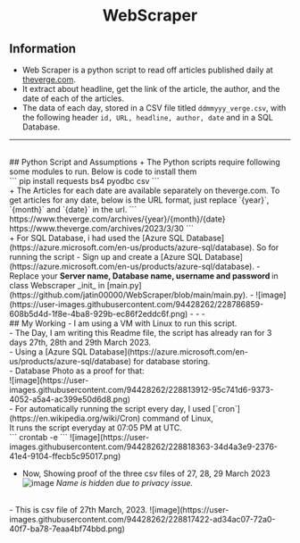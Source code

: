 # <center>WebScraper</center>
## Information
+ Web Scraper is a python script to read off articles published daily at [theverge.com](https://www.theverge.com/). <br/>
+ It extract about headline, get the link of the article, the author, and the date of each of the articles. <br/>
+ The data of each day, stored in a CSV file titled `ddmmyyy_verge.csv`, with the following header `id, URL, headline, author, date` and in a SQL Database.<br/>
- - -
<br/>
## Python Script and Assumptions
+ The Python scripts require following some modules to run. Below is code to install them <br/>
```
pip install requests bs4 pyodbc csv
```
<br/>
+ The Articles for each date are available separately on theverge.com. To get articles for any date, below is the URL format, just replace `{year}`, `{month}` and `{date}` in the url.
```
https://www.theverge.com/archives/{year}/{month}/{date}
https://www.theverge.com/archives/2023/3/30
```
<br/>
+ For SQL Database, i had used the [Azure SQL Database](https://azure.microsoft.com/en-us/products/azure-sql/database). So for running the script
  - Sign up and create a [Azure SQL Database](https://azure.microsoft.com/en-us/products/azure-sql/database).
  - Replace your <b>Server name, Database name, username and password </b> in class Webscraper _init_ in [main.py](https://github.com/jatin00000/WebScraper/blob/main/main.py).
  - ![image](https://user-images.githubusercontent.com/94428262/228786859-608b5d4d-1f8e-4ba8-929b-ec86f2eddc6f.png)
- - -
<br/>
## My Working
- I am using a VM with Linux to run this script.
<br/>
- The Day, I am writing this Readme file, the script has already ran for 3 days 27th, 28th and 29th March 2023.
<br/>
- Using a [Azure SQL Database](https://azure.microsoft.com/en-us/products/azure-sql/database) for database storing.
<br/>
- Database Photo as a proof for that: <br/> 
![image](https://user-images.githubusercontent.com/94428262/228813912-95c741d6-9373-4052-a5a4-ac399e50d6d8.png)
<br/>
- For automatically running the script every day, I used [`cron`](https://en.wikipedia.org/wiki/Cron) command of Linux, <br/>
  It runs the script everyday at 07:05 PM at UTC. <br/>
  ```
  crontab -e
  ```
  ![image](https://user-images.githubusercontent.com/94428262/228818363-34d4a3e9-2376-41e4-9104-ffecb5c95017.png)
<br/>
  
- Now, Showing proof of the three csv files of 27, 28, 29 March 2023 <br/>
  ![image](https://user-images.githubusercontent.com/94428262/228816615-60604761-92c3-4940-a935-24f5ccb1a7aa.png)
  _Name is hidden due to privacy issue._
 <br/>
- This is csv file of 27th March, 2023.
  ![image](https://user-images.githubusercontent.com/94428262/228817422-ad34ac07-72a0-40f7-ba78-7eaa4bf74bbd.png)





